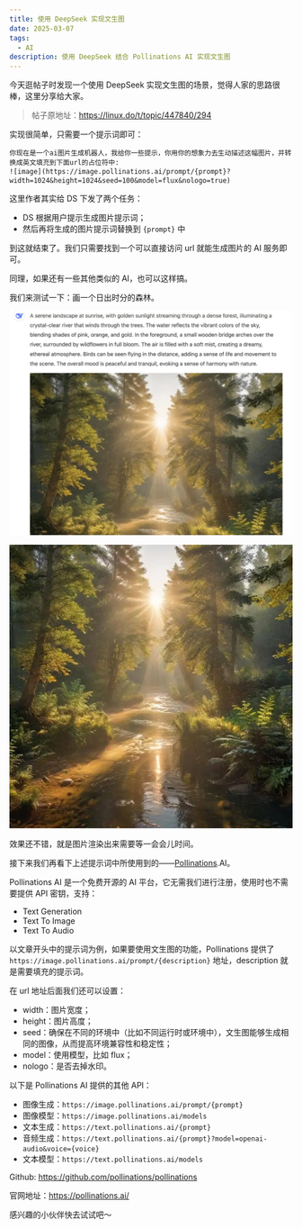 ```yaml
---
title: 使用 DeepSeek 实现文生图
date: 2025-03-07
tags:
  - AI
description: 使用 DeepSeek 结合 Pollinations AI 实现文生图
---
```


今天逛帖子时发现一个使用 DeepSeek 实现文生图的场景，觉得人家的思路很棒，这里分享给大家。

> 帖子原地址：https://linux.do/t/topic/447840/294

实现很简单，只需要一个提示词即可：

```
你现在是一个ai图片生成机器人，我给你一些提示，你用你的想象力去生动描述这幅图片，并转换成英文填充到下面url的占位符中:
![image](https://image.pollinations.ai/prompt/{prompt}?width=1024&height=1024&seed=100&model=flux&nologo=true)
```

这里作者其实给 DS 下发了两个任务：

* DS 根据用户提示生成图片提示词；
* 然后再将生成的图片提示词替换到 `{prompt}` 中

到这就结束了。我们只需要找到一个可以直接访问 url 就能生成图片的 AI 服务即可。

同理，如果还有一些其他类似的 AI，也可以这样搞。

我们来测试一下：画一个日出时分的森林。

![](assets/yuGiYNGNTnAMJsPXmYPDjtN_T2Ng8ODSfvxcPbKIKq4=.webp)

![](assets/HO8Yz8v3dtSyMXSmse1UiQQvxU5nIOcBjFUFJABMujE=.webp)

效果还不错，就是图片渲染出来需要等一会会儿时间。

接下来我们再看下上述提示词中所使用到的——[Pollinations](https://pollinations.ai/).AI。

Pollinations AI 是一个免费开源的 AI 平台，它无需我们进行注册，使用时也不需要提供 API 密钥，支持：

* Text Generation
* Text To Image
* Text To Audio

以文章开头中的提示词为例，如果要使用文生图的功能，Pollinations 提供了 `https://image.pollinations.ai/prompt/{description}` 地址，description 就是需要填充的提示词。

在 url 地址后面我们还可以设置：

* width：图片宽度；
* height：图片高度；
* seed：确保在不同的环境中（比如不同运行时或环境中），文生图能够生成相同的图像，从而提高环境兼容性和稳定性；
* model：使用模型，比如 flux；
* nologo：是否去掉水印。

以下是 Pollinations AI 提供的其他 API：

* 图像生成：`https://image.pollinations.ai/prompt/{prompt}`
* 图像模型：`https://image.pollinations.ai/models`
* 文本生成：`https://text.pollinations.ai/{prompt}`
* 音频生成：`https://text.pollinations.ai/{prompt}?model=openai-audio&voice={voice}`
* 文本模型：`https://text.pollinations.ai/models`

Github: https://github.com/pollinations/pollinations

官网地址：https://pollinations.ai/

感兴趣的小伙伴快去试试吧～
